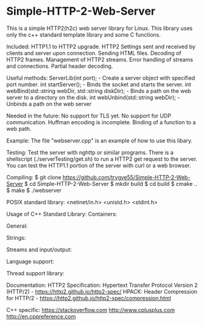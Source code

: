 # Simple-HTTP-2-Web-Server

This is a simple HTTP2(h2c) web server library for Linux.
This library uses only the c++ standard template library and some C functions.

Included:
  HTTP1.1 to HTTP2 upgrade.
  HTTP2 Settings sent and received by clients and server upon connection.
  Sending HTML files.
  Decoding of HTTP2 frames.
  Management of HTTP2 streams.
  Error handling of streams and connections.
  Partial header decoding.

Useful methods:
  ServerLib(int port); - Create a server object with specified port number.
  int startServer(); - Binds the socket and starts the server.
  int webBind(std::string webDir, std::string diskDir); - Binds a path on the web server to a directory on the disk.
  int webUnbind(std::string webDir); - Unbinds a path on the web server

Needed in the future:
  No support for TLS yet.
  No support for UDP communication.
  Huffman encoding is incomplete.
  Binding of a function to a web path.

Example:
  The file "webserver.cpp" is an example of how to use this libary.

Testing:
  Test the server with nghttp or similar programs. There is a shellscript (./serverTesting/get.sh) to run a
  HTTP2 get request to the server. You can test the HTTP1.1 portion of the server with curl or a web browser.

Compiling:
  $ git clone https://github.com/trygve55/Simple-HTTP-2-Web-Server
  $ cd Simple-HTTP-2-Web-Server
  $ mkdir build
  $ cd build
  $ cmake ..
  $ make
  $ ./webserver

POSIX standard library:
  <netinet/in.h>
  <unistd.h>
  <stdint.h>

Usage of C++ Standard Library:
  Containers:
    <array>
    <bitset>
    <map>
    <vector>
    
  General:
    <chrono>
    
  Strings:
    <string>
    <regex>
    
  Streams and input/output:
    <fstream>
    <iostream>
    <sstream>
    
  Language support:
    <stdexcept>
    <new>
    
  Thread support library:
    <thread>
    
Documentation:
  HTTP2 Specification:
    Hypertext Transfer Protocol Version 2 (HTTP/2) - https://http2.github.io/http2-spec/
    HPACK: Header Compression for HTTP/2 - https://http2.github.io/http2-spec/compression.html
  
  C++ specific:
    https://stackoverflow.com
    http://www.cplusplus.com
    http://en.cppreference.com